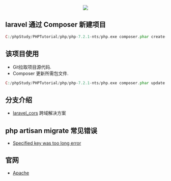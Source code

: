 <p align="center"><img src="https://laravel.com/assets/img/components/logo-laravel.svg"></p>

## laravel 通过 Composer 新建项目

``` php
C:/phpStudy/PHPTutorial/php/php-7.2.1-nts/php.exe composer.phar create-project --prefer-dist laravel/laravel blog
```
## 该项目使用

- Git拉取项目源代码.
- Composer 更新所需包文件.
``` php
C:/phpStudy/PHPTutorial/php/php-7.2.1-nts/php.exe composer.phar update
```

## 分支介绍

- [laravel_cors](https://github.com/amoswdh/Laravel-Help/tree/laravel_cors) 跨域解决方案

## php artisan migrate 常见错误

- [Specified key was too long error](https://laravel-news.com/laravel-5-4-key-too-long-error)

## 官网
- [Apache](http://www.apache.org/)
